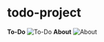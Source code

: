# todo-project
**To-Do**
![To-Do](https://s3.amazonaws.com/assets.mockflow.com/app/wireframepro/company/C383c6c2c317d433b9225feb0ccf7795f/projects/MqqN5wATuqb/pages/55741447a33445149afceb67c2a354dd/image/55741447a33445149afceb67c2a354dd.png?1710412990463)
**About**
![About](https://s3.amazonaws.com/assets.mockflow.com/app/wireframepro/company/C383c6c2c317d433b9225feb0ccf7795f/projects/MqqN5wATuqb/pages/55741447a33445149afceb67c2a354dd/image/55741447a33445149afceb67c2a354dd.png?1710414311158)

